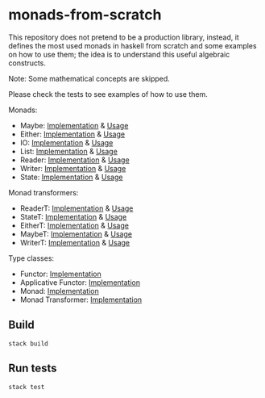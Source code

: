 # monads-from-scratch

This repository does not pretend to be a production library, instead, it defines the most used monads in haskell from 
scratch and some examples on how to use them; the idea is to understand this useful algebraic constructs.

Note: Some mathematical concepts are skipped. 

Please check the tests to see examples of how to use them.

Monads:

- Maybe: [Implementation](src/Monad/Maybe.hs) & [Usage](test/Monad/MaybeSpec.hs)
- Either: [Implementation](src/Monad/Either.hs) & [Usage](test/Monad/EitherSpec.hs)
- IO: [Implementation](src/Monad/IO.hs) & [Usage](test/Monad/IOSpec.hs)
- List: [Implementation](src/Monad/List.hs) & [Usage](test/Monad/ListSpec.hs)
- Reader: [Implementation](src/Monad/Reader.hs) & [Usage](test/Monad/ReaderSpec.hs)
- Writer: [Implementation](src/Monad/Writer.hs) & [Usage](test/Monad/WriterSpec.hs)
- State: [Implementation](src/Monad/State.hs) & [Usage](test/Monad/StateSpec.hs)

Monad transformers:

- ReaderT: [Implementation](src/Monad/Transformer/ReaderT.hs) & [Usage](test/Monad/Transformer/ReaderTSpec.hs)
- StateT: [Implementation](src/Monad/Transformer/StateT.hs) & [Usage](test/Monad/Transformer/StateTSpec.hs) 
- EitherT: [Implementation](src/Monad/Transformer/EitherT.hs) & [Usage](test/Monad/Transformer/EitherTSpec.hs)
- MaybeT: [Implementation](src/Monad/Transformer/MaybeT.hs) & [Usage](test/Monad/Transformer/MaybeTSpec.hs)
- WriterT: [Implementation](src/Monad/Transformer/WriterT.hs) & [Usage](test/Monad/Transformer/WriterTSpec.hs)

Type classes:

- Functor: [Implementation](src/Functor.hs)
- Applicative Functor: [Implementation](src/ApplicativeFunctor.hs)
- Monad: [Implementation](src/Monad.hs)
- Monad Transformer: [Implementation](src/MonadTransformer.hs)

## Build
```shell
stack build
```

## Run tests
```shell
stack test
```
